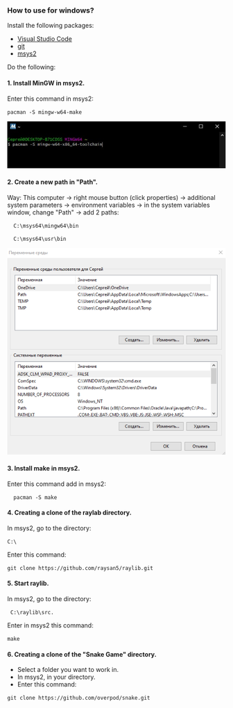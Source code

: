 ### How to use for windows? 
 
Install the following packages: 
 
 * [Visual Studio Code](https://code.visualstudio.com/docs/?dv=win) 
 * [git](https://git-scm.com/) 
 * [msys2](https://www.msys2.org/)
 
Do the following: 
 
#### 1. Install MinGW in msys2. 
Enter this command in msys2:  
```
pacman -S mingw-w64-make  
```
![avatar](https://github.com/overpod/snake/blob/main/image/Install_MinGW_in_msys2.PNG?raw=true)

#### 2. Create a new path in "Path".
Way: This computer → right mouse button (click properties) → additional system parameters → environment variables → in the system variables window, change "Path" → add 2 paths: 
```
  C:\msys64\mingw64\bin  
```
```
  C:\msys64\usr\bin
```

![avatar](https://github.com/overpod/snake/blob/main/image/path.PNG?raw=true)

#### 3. Install make in msys2.
Enter this command add in msys2:
```
  pacman -S make 
```
#### 4. Creating a clone of the raylab directory.
In msys2, go to the directory: 
```
С:\
```  
Enter this command:  
```
git clone https://github.com/raysan5/raylib.git 
```
#### 5. Start raylib.
In msys2, go to the directory: 

```
 C:\raylib\src.   
```
Enter in msys2 this command:
```
make 
```
#### 6. Creating a clone of the "Snake Game" directory.
* Select a folder you want to work in. 
* In msys2, in your directory.  
* Enter this command:  
```
git clone https://github.com/overpod/snake.git  
```

